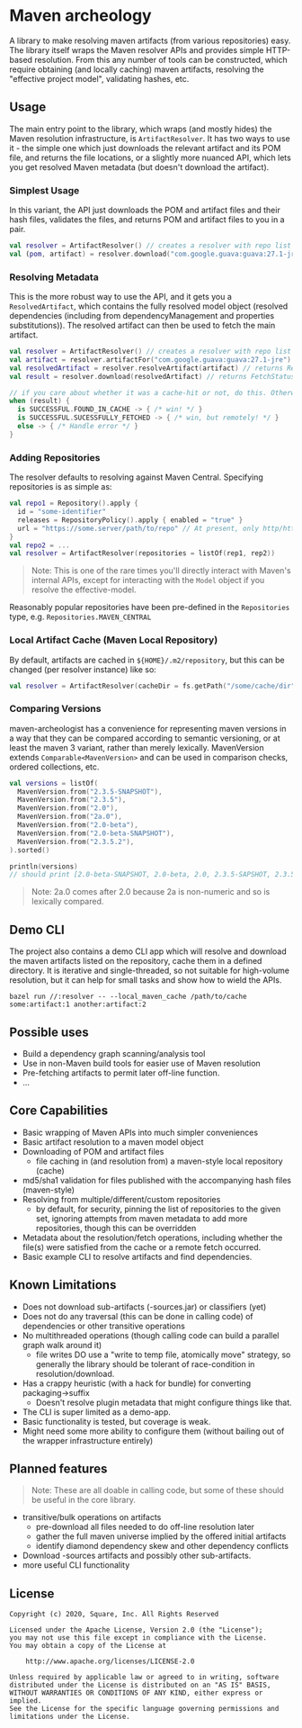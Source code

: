 # Maven archeology

A library to make resolving maven artifacts (from various repositories) easy.  The library itself
wraps the Maven resolver APIs and provides simple HTTP-based resolution. From this any number of
tools can be constructed, which require obtaining (and locally caching) maven artifacts, resolving
the "effective project model", validating hashes, etc.

## Usage

The main entry point to the library, which wraps (and mostly hides) the Maven resolution
infrastructure, is `ArtifactResolver`.  It has two ways to use it - the simple one which just
downloads the relevant artifact and its POM file, and returns the file locations, or a slightly
more nuanced API, which lets you get resolved Maven metadata (but doesn't download the artifact).

### Simplest Usage

In this variant, the API just downloads the POM and artifact files and their hash files, validates
the files, and returns POM and artifact files to you in a pair. 

```kotlin
val resolver = ArtifactResolver() // creates a resolver with repo list defaulting to Maven Central.
val (pom, artifact) = resolver.download("com.google.guava:guava:27.1-jre")
```

### Resolving Metadata

This is the more robust way to use the API, and it gets you a `ResolvedArtifact`, which contains
the fully resolved model object (resolved dependencies (including from dependencyManagement and
properties substitutions)). The resolved artifact can then be used to fetch the main artifact.

```kotlin
val resolver = ArtifactResolver() // creates a resolver with repo list defaulting to Maven Central.
val artifact = resolver.artifactFor("com.google.guava:guava:27.1-jre") // returns Artifact
val resolvedArtifact = resolver.resolveArtifact(artifact) // returns ResolvedArtifact
val result = resolver.download(resolvedArtifact) // returns FetchStatus

// if you care about whether it was a cache-hit or not, do this. Otherwise test for "is SUCCESSFUL"
when (result) {
  is SUCCESSFUL.FOUND_IN_CACHE -> { /* win! */ }
  is SUCCESSFUL.SUCESSFULLY_FETCHED -> { /* win, but remotely! */ }
  else -> { /* Handle error */ }
}
```

### Adding Repositories

The resolver defaults to resolving against Maven Central. Specifying repositories is as simple as:

```kotlin
val repo1 = Repository().apply {
  id = "some-identifier"
  releases = RepositoryPolicy().apply { enabled = "true" }
  url = "https://some.server/path/to/repo" // At present, only http/https are supported.
}
val repo2 = ...
val resolver = ArtifactResolver(repositories = listOf(rep1, rep2))
```
> Note: This is one of the rare times you'll directly interact with Maven's internal APIs, except
> for interacting with the `Model` object if you resolve the effective-model.

Reasonably popular repositories have been pre-defined in the `Repositories` type, e.g.
`Repositories.MAVEN_CENTRAL`

### Local Artifact Cache (Maven Local Repository)

By default, artifacts are cached in `${HOME}/.m2/repository`, but this can be changed (per resolver
instance) like so:

```kotlin
val resolver = ArtifactResolver(cacheDir = fs.getPath("/some/cache/dir"))
```

### Comparing Versions

maven-archeologist has a convenience for representing maven versions in a way that they can be
compared according to semantic versioning, or at least the maven 3 variant, rather than merely
lexically. MavenVersion extends `Comparable<MavenVersion>` and can be used in comparison checks,
ordered collections, etc.

```kotlin
val versions = listOf(
  MavenVersion.from("2.3.5-SNAPSHOT"),
  MavenVersion.from("2.3.5"),
  MavenVersion.from("2.0"),
  MavenVersion.from("2a.0"),
  MavenVersion.from("2.0-beta"),
  MavenVersion.from("2.0-beta-SNAPSHOT"),
  MavenVersion.from("2.3.5.2"),
).sorted()

println(versions)
// should print [2.0-beta-SNAPSHOT, 2.0-beta, 2.0, 2.3.5-SAPSHOT, 2.3.5, 2.3.5.2, 2a.0]
```

> Note: 2a.0 comes after 2.0 because 2a is non-numeric and so is lexically compared.

## Demo CLI

The project also contains a demo CLI app which will resolve and download the maven artifacts listed
on the repository, cache them in a defined directory. It is iterative and single-threaded, so not
suitable for high-volume resolution, but it can help for small tasks and show how to wield the APIs.
```shell
bazel run //:resolver -- --local_maven_cache /path/to/cache some:artifact:1 another:artifact:2
```

## Possible uses

  * Build a dependency graph scanning/analysis tool
  * Use in non-Maven build tools for easier use of Maven resolution
  * Pre-fetching artifacts to permit later off-line function.
  * ...

## Core Capabilities

  * Basic wrapping of Maven APIs into much simpler conveniences
  * Basic artifact resolution to a maven model object
  * Downloading of POM and artifact files
    - file caching in (and resolution from) a maven-style local repository (cache)
  * md5/sha1 validation for files published with the accompanying hash files (maven-style)
  * Resolving from multiple/different/custom repositories
    - by default, for security, pinning the list of repositories to the given set, ignoring
      attempts from maven metadata to add more repositories, though this can be overridden
  * Metadata about the resolution/fetch operations, including whether the file(s) were satisfied
    from the cache or a remote fetch occurred.
  * Basic example CLI to resolve artifacts and find dependencies.

## Known Limitations

  * Does not download sub-artifacts (-sources.jar) or classifiers (yet)
  * Does not do any traversal (this can be done in calling code) of dependencies or other
    transitive operations
  * No multithreaded operations (though calling code can build a parallel graph walk around it)
    - file writes DO use a "write to temp file, atomically move" strategy, so generally the
      library should be tolerant of race-condition in resolution/download.
  * Has a crappy heuristic (with a hack for bundle) for converting packaging->suffix
    - Doesn't resolve plugin metadata that might configure things like that.
  * The CLI is super limited as a demo-app.
  * Basic functionality is tested, but coverage is weak.
  * Might need some more ability to configure them (without bailing out of the wrapper
    infrastructure entirely)

## Planned features

> Note: These are all doable in calling code, but some of these should be useful in the core
> library.

  * transitive/bulk operations on artifacts
    - pre-download all files needed to do off-line resolution later
    - gather the full maven universe implied by the offered initial artifacts
    - identify diamond dependency skew and other dependency conflicts
  * Download -sources artifacts and possibly other sub-artifacts.
  * more useful CLI functionality

## License

```
Copyright (c) 2020, Square, Inc. All Rights Reserved

Licensed under the Apache License, Version 2.0 (the "License");
you may not use this file except in compliance with the License.
You may obtain a copy of the License at

    http://www.apache.org/licenses/LICENSE-2.0

Unless required by applicable law or agreed to in writing, software
distributed under the License is distributed on an "AS IS" BASIS,
WITHOUT WARRANTIES OR CONDITIONS OF ANY KIND, either express or implied.
See the License for the specific language governing permissions and
limitations under the License.
```
